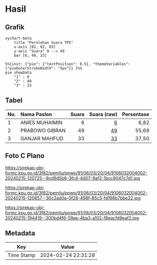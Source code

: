 # Hasil

## Grafik

```mermaid
xychart-beta
    title "Perolehan Suara TPS"
    x-axis [01, 02, 03]
    y-axis "Suara" 0 --> 49
    bar [6, 49, 33]
```

```mermaid
%%{init: {"pie": {"textPosition": 0.5}, "themeVariables": {"pieOuterStrokeWidth": "5px"}} }%%
pie showData
    "1" : 6
    "2" : 49
    "3" : 33
```

## Tabel

| No. | Nama Paslon    | Suara | Suara (raw) | Persentase |
|:--- |:-------------- | -----:| -----------:| ----------:|
| 1   | ANIES MUHAIMIN | 6     | [6][p-1]    | 6,82       |
| 2   | PRABOWO GIBRAN | 49    | [49][p-2]   | 55,68      |
| 3   | GANJAR MAHFUD  | 33    | [33][p-3]   | 37,50      |


[p-1]: https://github.com/gigit-pemilu/pemilu-2024-91-papua/blob/main/pilpres/hitung-suara/sub/91-papua/sub/06-biak-numfor/sub/03-biak-timur/sub/2004-woniki/sub/002-tps/sub/paslon-1.txt
[p-2]: https://github.com/gigit-pemilu/pemilu-2024-91-papua/blob/main/pilpres/hitung-suara/sub/91-papua/sub/06-biak-numfor/sub/03-biak-timur/sub/2004-woniki/sub/002-tps/sub/paslon-2.txt
[p-3]: https://github.com/gigit-pemilu/pemilu-2024-91-papua/blob/main/pilpres/hitung-suara/sub/91-papua/sub/06-biak-numfor/sub/03-biak-timur/sub/2004-woniki/sub/002-tps/sub/paslon-3.txt

## Foto C Plano

https://sirekap-obj-formc.kpu.go.id/3f82/pemilu/ppwp/91/06/03/20/04/9106032004002-20240215-120725--9cd9d5b6-3fc4-4d07-9af2-1bcc9047c7d1.jpg

https://sirekap-obj-formc.kpu.go.id/3f82/pemilu/ppwp/91/06/03/20/04/9106032004002-20240215-120857--30c2ad0a-0f28-498f-85c5-fd198b7bbe22.jpg

https://sirekap-obj-formc.kpu.go.id/3f82/pemilu/ppwp/91/06/03/20/04/9106032004002-20240215-194419--300bd4f6-59ae-4ba3-a102-f8eacfd9eaf2.jpg


## Metadata

| Key        | Value               |
| ---------- | ------------------- |
| Time Stamp | 2024-02-24 22:31:28 |



